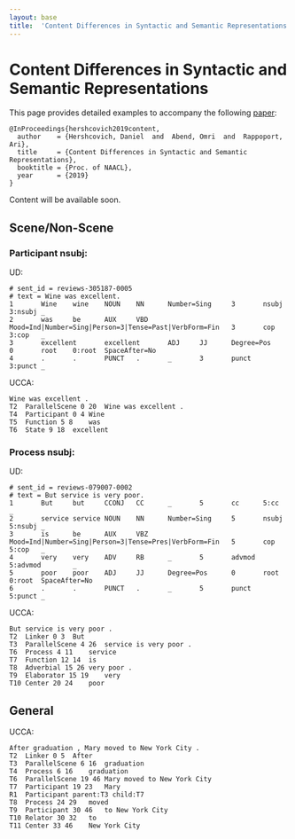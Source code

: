 ```yaml
---
layout: base
title:  'Content Differences in Syntactic and Semantic Representations'
---
```


# Content Differences in Syntactic and Semantic Representations

This page provides detailed examples to accompany the following <a href="../divergences.pdf">paper</a>:

    @InProceedings{hershcovich2019content,
      author    = {Hershcovich, Daniel  and  Abend, Omri  and  Rappoport, Ari},
      title     = {Content Differences in Syntactic and Semantic Representations},
      booktitle = {Proc. of NAACL},
      year      = {2019}
    }

Content will be available soon.

## Scene/Non-Scene
### Participant nsubj:
UD:
~~~ conllu
# sent_id = reviews-305187-0005
# text = Wine was excellent.
1       Wine    wine    NOUN    NN      Number=Sing     3       nsubj   3:nsubj _
2       was     be      AUX     VBD     Mood=Ind|Number=Sing|Person=3|Tense=Past|VerbForm=Fin   3       cop     3:cop   _
3       excellent       excellent       ADJ     JJ      Degree=Pos      0       root    0:root  SpaceAfter=No
4       .       .       PUNCT   .       _       3       punct   3:punct _
~~~

UCCA:
~~~ ann
Wine was excellent .
T2	ParallelScene 0 20	Wine was excellent .
T4	Participant 0 4	Wine
T5	Function 5 8	was
T6	State 9 18	excellent
~~~

### Process nsubj:
UD:
~~~ conllu
# sent_id = reviews-079007-0002
# text = But service is very poor.
1       But     but     CCONJ   CC      _       5       cc      5:cc    _
2       service service NOUN    NN      Number=Sing     5       nsubj   5:nsubj _
3       is      be      AUX     VBZ     Mood=Ind|Number=Sing|Person=3|Tense=Pres|VerbForm=Fin   5       cop     5:cop   _
4       very    very    ADV     RB      _       5       advmod  5:advmod        _
5       poor    poor    ADJ     JJ      Degree=Pos      0       root    0:root  SpaceAfter=No
6       .       .       PUNCT   .       _       5       punct   5:punct _
~~~

UCCA:
~~~ ann
But service is very poor .
T2	Linker 0 3	But
T3	ParallelScene 4 26	service is very poor .
T6	Process 4 11	service
T7	Function 12 14	is
T8	Adverbial 15 26	very poor .
T9	Elaborator 15 19	very
T10	Center 20 24	poor
~~~


## General

UCCA:
~~~ ann
After graduation , Mary moved to New York City .
T2	Linker 0 5	After
T3	ParallelScene 6 16	graduation
T4	Process 6 16	graduation
T6	ParallelScene 19 46	Mary moved to New York City
T7	Participant 19 23	Mary
R1	Participant parent:T3 child:T7
T8	Process 24 29	moved
T9	Participant 30 46	to New York City
T10	Relator 30 32	to
T11	Center 33 46	New York City
~~~